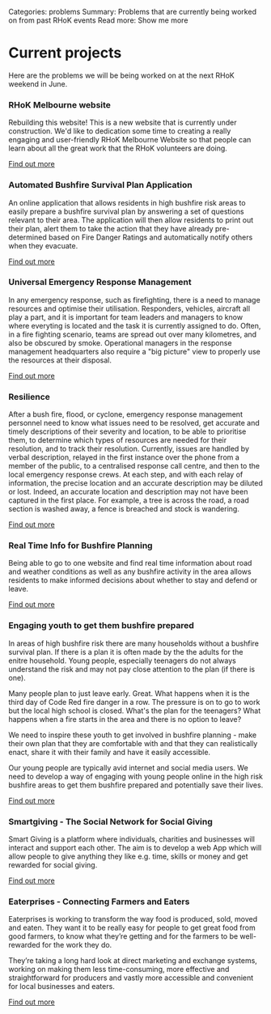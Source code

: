 Categories: problems
Summary: Problems that are currently being worked on from past RHoK events
Read more: Show me more

# Current projects

Here are the problems we will be being worked on at the next RHoK weekend in June.

### RHoK Melbourne website
Rebuilding this website!  This is a new website that is currently under construction.  We'd like to dedication some time to creating a really engaging and user-friendly RHoK Melbourne Website so that people can learn about all the great work that the RHoK volunteers are doing.

[Find out more](http://www.rhok.org/problems/rhok-melbourne-website)  

### Automated Bushfire Survival Plan Application

An online application that allows residents in high bushfire risk areas to easily prepare a bushfire survival plan by answering a set of questions relevant to their area.  The application will then allow residents to print out their plan, alert them to take the action that they have already pre-determined based on Fire Danger Ratings and automatically notify others when they evacuate.

[Find out more](http://www.rhok.org/problems/automated-bushfire-survival-plan-application-0)  

### Universal Emergency Response Management

In any emergency response, such as firefighting, there is a need to manage resources and optimise their utilisation. Responders, vehicles, aircraft all play a part, and it is important for team leaders and managers to know where everyting is located and the task it is currently assigned to do. Often, in a fire fighting scenario, teams are spread out over many kilometres, and also be obscured by smoke. Operational managers in the response management headquarters also require a "big picture" view to properly use the resources at their disposal.

[Find out more](http://www.rhok.org/problems/universal-emergency-response-management)  

### Resilience

After a bush fire, flood, or cyclone, emergency response management personnel need to know what issues need to be resolved, get accurate and timely descriptions of their severity and location, to be able to prioritise them, to determine which types of resources are needed for their resolution, and to track their resolution. Currently, issues are handled by verbal description, relayed in the first instance over the phone from a member of the public, to a centralised response call centre, and then to the local emergency response crews. At each step, and with each relay of information, the precise location and an accurate description may be diluted or lost. Indeed, an accurate location and description may not have been captured in the first place. For example, a tree is across the road, a road section is washed away, a fence is breached and stock is wandering.

[Find out more](http://www.rhok.org/problems/post-disaster-issue-resolution-resilience)  
  
### Real Time Info for Bushfire Planning

Being able to go to one website and find real time information about road and weather conditions as well as any bushfire activity in the area allows residents to make informed decisions about whether to stay and defend or leave.    

[Find out more](http://www.rhok.org/problems/real-time-info-bushfire-planning-0)  

### Engaging youth to get them bushfire prepared

In areas of high bushfire risk there are many households without a bushfire survival plan. If there is a plan it is often made by the the adults for the enitre household. Young people, especially teenagers do not always understand the risk and may not pay close attention to the plan (if there is one).

Many people plan to just leave early. Great. What happens when it is the third day of Code Red fire danger in a row. The pressure is on to go to work but the local high school is closed. What's the plan for the teenagers? What happens when a fire starts in the area and there is no option to leave?

We need to inspire these youth to get involved in bushfire planning - make their own plan that they are comfortable with and that they can realistically enact, share it with their family and have it easily accessible. 

Our young people are typically avid internet and social media users. We need to develop a way of engaging with young people online in the high risk bushfire areas to get them bushfire prepared and potentially save their lives.

[Find out more](http://www.rhok.org/problems/engaging-youth-get-them-bushfire-prepared)  

### Smartgiving - The Social Network for Social Giving

Smart Giving is a platform where individuals, charities and businesses will  interact and support each other. The aim is to develop a web App which will allow people to give anything they like e.g. time, skills or money and get rewarded for social giving. 

[Find out more](http://www.rhok.org/problems/smart-giving-social-network-social-giving) 

### Eaterprises - Connecting Farmers and Eaters

Eaterprises is working to transform the way food is produced, sold, moved and eaten. They want it to be really easy for people to get great food from good farmers, to know what they’re getting and for the farmers to be well-rewarded for the work they do.
 
They’re taking a long hard look at direct marketing and exchange systems, working on making them less time-consuming, more effective and straightforward for producers and vastly more accessible and convenient for local businesses and eaters. 
 
[Find out more](http://openfoodweb.org/foundation/)

